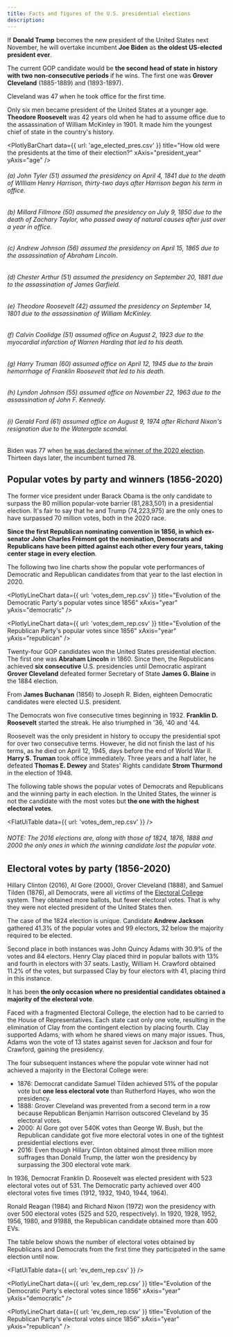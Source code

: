 ```yaml
---
title: Facts and figures of the U.S. presidential elections
description: 
---
```


If **Donald Trump** becomes the new president of the United States next November, he will overtake incumbent **Joe Biden** as **the oldest US-elected president ever**.

The current GOP candidate would be **the second head of state in history with two non-consecutive periods** if he wins. The first one was **Grover Cleveland** (1885-1889) and (1893-1897).

Cleveland was 47 when he took office for the first time. 

Only six men became president of the United States at a younger age. **Theodore Roosevelt** was 42 years old when he had to assume office due to the assassination of William McKinley in 1901. It made him the youngest chief of state in the country's history.

<PlotlyBarChart
  data={{
    url: 'age_elected_pres.csv'
  }}
  title="How old were the presidents at the time of their election?"
  xAxis="president_year"
  yAxis="age"
/>
###### *(a) John Tyler (51) assumed the presidency on April 4, 1841 due to the death of WIlliam Henry Harrison, thirty-two days after Harrison began his term in office.*
###### *(b) Millard Fillmore (50) assumed the presidency on July 9, 1850 due to the death of Zachary Taylor, who passed away of natural causes after just over a year in office.*
###### *(c) Andrew Johnson (56) assumed the presidency on April 15, 1865 due to the assassination of Abraham Lincoln.*
###### *(d) Chester Arthur (51) assumed the presidency on September 20, 1881 due to the assassination of James Garfield.*
###### *(e) Theodore Roosevelt (42) assumed the presidency on September 14, 1801 due to the assassination of William McKinley.*
###### *(f) Calvin Coolidge (51) assumed office on August 2, 1923 due to the myocardial infarction of Warren Harding that led to his death.*
###### *(g) Harry Truman (60) assumed office on April 12, 1945 due to the brain hemorrhage of Franklin Roosevelt that led to his death.*
###### *(h) Lyndon Johnson (55) assumed office on November 22, 1963 due to the assassination of John F. Kennedy.*
###### *(i) Gerald Ford (61) assumed office on August 9, 1974 after Richard Nixon's resignation due to the Watergate scandal.*

Biden was 77 when [he was declared the winner of the 2020 election](https://apnews.com/article/joe-biden-wins-white-house-ap-fd58df73aa677acb74fce2a69adb71f9). Thirteen days later, the incumbent turned 78.

## Popular votes by party and winners (1856-2020)

The former vice president under Barack Obama is the only candidate to surpass the 80 million popular-vote barrier (81,283,501) in a presidential election. It's fair to say that he and Trump (74,223,975) are the only ones to have surpassed 70 million votes, both in the 2020 race.

**Since the first Republican nominating convention in 1856, in which ex-senator John Charles Frémont got the nomination, Democrats and Republicans have been pitted against each other every four years, taking center stage in every election**.

The following two line charts show the popular vote performances of Democratic and Republican candidates from that year to the last election in 2020.

<PlotlyLineChart
  data={{
    url: 'votes_dem_rep.csv'
  }}
  title="Evolution of the Democratic Party's popular votes since 1856"
  xAxis="year"
  yAxis="democratic"
/>

<PlotlyLineChart
  data={{
    url: 'votes_dem_rep.csv'
  }}
  title="Evolution of the Republican Party's popular votes since 1856"
  xAxis="year"
  yAxis="republican"
/>

Twenty-four GOP candidates won the United States presidential election. The first one was **Abraham Lincoln** in 1860. Since then, the Republicans achieved **six consecutive** U.S. presidencies until Democratic aspirant **Grover Cleveland** defeated former Secretary of State **James G. Blaine** in the 1884 election.

From **James Buchanan** (1856) to Joseph R. Biden, eighteen Democratic candidates were elected U.S. president.

The Democrats won five consecutive times beginning in 1932. **Franklin D. Roosevelt** started the streak. He also triumphed in '36, '40 and '44. 

Roosevelt was the only president in history to occupy the presidential spot for over two consecutive terms. However, he did not finish the last of his terms, as he died on April 12, 1945, days before the end of World War II. **Harry S. Truman** took office immediately. Three years and a half later, he defeated **Thomas E. Dewey** and States' Rights candidate **Strom Thurmond** in the election of 1948.

The following table shows the popular votes of Democrats and Republicans and the winning party in each election. In the United States, the winner is not the candidate with the most votes but **the one with the highest electoral votes**.

<FlatUiTable data={{ url: 'votes_dem_rep.csv' }} />
###### *NOTE: The 2016 elections are, along with those of 1824, 1876, 1888 and 2000 the only ones in which the winning candidate lost the popular vote.*

## Electoral votes by party (1856-2020)

Hillary Clinton (2016), Al Gore (2000), Grover Cleveland (1888), and Samuel Tilden (1876), all Democrats, were all *victims* of the [Electoral College](https://www.archives.gov/electoral-college/about) system. They obtained more ballots, but fewer electoral votes. That is why they were not elected president of the United States then.

The case of the 1824 election is unique. Candidate **Andrew Jackson** gathered 41.3% of the popular votes and 99 electors, 32 below the majority required to be elected. 

Second place in both instances was John Quincy Adams with 30.9% of the votes and 84 electors. Henry Clay placed third in popular ballots with 13% and fourth in electors with 37 seats. Lastly, William H. Crawford obtained 11.2% of the votes, but surpassed Clay by four electors with 41, placing third in this instance. 

It has been **the only occasion where no presidential candidates obtained a majority of the electoral vote**.

Faced with a fragmented Electoral College, the election had to be carried to the House of Representatives. Each state cast only one vote, resulting in the elimination of Clay from the contingent election by placing fourth. Clay supported Adams, with whom he shared views on many major issues. Thus, Adams won the vote of 13 states against seven for Jackson and four for Crawford, gaining the presidency.

The four subsequent instances where the popular vote winner had not achieved a majority in the Electoral College were:

- 1876: Democrat candidate Samuel Tilden achieved 51% of the popular vote but **one less electoral vote** than Rutherford Hayes, who won the presidency.
- 1888: Grover Cleveland was prevented from a second term in a row because Republican Benjamin Harrison outscored Cleveland by 35 electoral votes.
- 2000: Al Gore got over 540K votes than George W. Bush, but the Republican candidate got five more electoral votes in one of the tightest presidential elections ever.
- 2016: Even though Hillary Clinton obtained almost three million more suffrages than Donald Trump, the latter won the presidency by surpassing the 300 electoral vote mark.

In 1936, Democrat Franklin D. Roosevelt was elected president with 523 electoral votes out of 531. The Democratic party achieved over 400 electoral votes five times (1912, 1932, 1940, 1944, 1964).

Ronald Reagan (1984) and Richard Nixon (1972) won the presidency with over 500 electoral votes (525 and 520, respectively). In 1920, 1928, 1952, 1956, 1980, and 91988, the Republican candidate obtained more than 400 EVs.

The table below shows the number of electoral votes obtained by Republicans and Democrats from the first time they participated in the same election until now.

<FlatUiTable data={{ url: 'ev_dem_rep.csv' }} />

<PlotlyLineChart
  data={{
    url: 'ev_dem_rep.csv'
  }}
  title="Evolution of the Democratic Party's electoral votes since 1856"
  xAxis="year"
  yAxis="democratic"
/>

<PlotlyLineChart
  data={{
    url: 'ev_dem_rep.csv'
  }}
  title="Evolution of the Republican Party's electoral votes since 1856"
  xAxis="year"
  yAxis="republican"
/>
